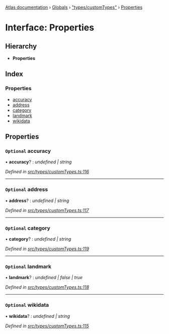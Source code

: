 [Atlas documentation](../README.md) › [Globals](../globals.md) › ["types/customTypes"](../modules/_types_customtypes_.md) › [Properties](_types_customtypes_.properties.md)

# Interface: Properties

## Hierarchy

* **Properties**

## Index

### Properties

* [accuracy](_types_customtypes_.properties.md#optional-accuracy)
* [address](_types_customtypes_.properties.md#optional-address)
* [category](_types_customtypes_.properties.md#optional-category)
* [landmark](_types_customtypes_.properties.md#optional-landmark)
* [wikidata](_types_customtypes_.properties.md#optional-wikidata)

## Properties

### `Optional` accuracy

• **accuracy**? : *undefined | string*

*Defined in [src/types/customTypes.ts:116](https://github.com/chronark/atlas/blob/f950874/src/types/customTypes.ts#L116)*

___

### `Optional` address

• **address**? : *undefined | string*

*Defined in [src/types/customTypes.ts:117](https://github.com/chronark/atlas/blob/f950874/src/types/customTypes.ts#L117)*

___

### `Optional` category

• **category**? : *undefined | string*

*Defined in [src/types/customTypes.ts:119](https://github.com/chronark/atlas/blob/f950874/src/types/customTypes.ts#L119)*

___

### `Optional` landmark

• **landmark**? : *undefined | false | true*

*Defined in [src/types/customTypes.ts:118](https://github.com/chronark/atlas/blob/f950874/src/types/customTypes.ts#L118)*

___

### `Optional` wikidata

• **wikidata**? : *undefined | string*

*Defined in [src/types/customTypes.ts:115](https://github.com/chronark/atlas/blob/f950874/src/types/customTypes.ts#L115)*
